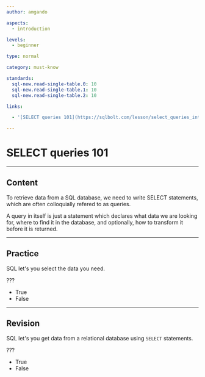 ```yaml
---
author: amgando

aspects:
  - introduction

levels:
  - beginner

type: normal

category: must-know

standards:
  sql-new.read-single-table.0: 10
  sql-new.read-single-table.1: 10
  sql-new.read-single-table.2: 10

links:

  - '[SELECT queries 101](https://sqlbolt.com/lesson/select_queries_introduction){documentation}'

---
```


# SELECT queries 101

---
## Content

To retrieve data from a SQL database, we need to write SELECT statements, which are often colloquially refered to as queries.

A query in itself is just a statement which declares what data we are looking for, where to find it in the database, and optionally, how to transform it before it is returned.

---
## Practice

SQL let's you select the data you need.

???

* True
* False

---
## Revision

SQL let's you get data from a relational database using `SELECT` statements.

???

* True
* False
 